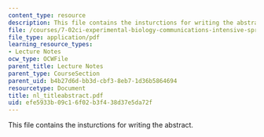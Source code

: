 ```yaml
---
content_type: resource
description: This file contains the insturctions for writing the abstract.
file: /courses/7-02ci-experimental-biology-communications-intensive-spring-2005/efe5933b09c16f02b3f438d37e5da72f_nl_titleabstract.pdf
file_type: application/pdf
learning_resource_types:
- Lecture Notes
ocw_type: OCWFile
parent_title: Lecture Notes
parent_type: CourseSection
parent_uid: b4b27d6d-bb3d-cbf3-8eb7-1d36b5864694
resourcetype: Document
title: nl_titleabstract.pdf
uid: efe5933b-09c1-6f02-b3f4-38d37e5da72f
---
```

This file contains the insturctions for writing the abstract.

